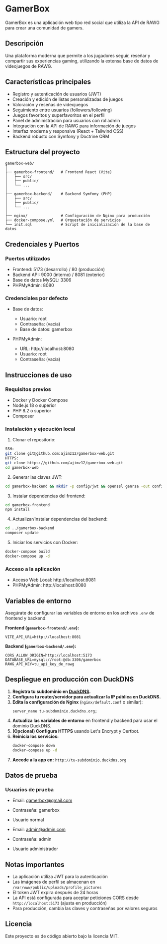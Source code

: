 # GamerBox
GamerBox es una aplicación web tipo red social que utiliza la API de RAWG para crear una comunidad de gamers.

## Descripción
Una plataforma moderna que permite a los jugadores seguir, reseñar y compartir sus experiencias gaming, utilizando la extensa base de datos de videojuegos de RAWG.

## Características principales
- Registro y autenticación de usuarios (JWT)
- Creación y edición de listas personalizadas de juegos
- Valoración y reseñas de videojuegos
- Seguimiento entre usuarios (followers/following)
- Juegos favoritos y superfavoritos en el perfil
- Panel de administración para usuarios con rol admin
- Integración con la API de RAWG para información de juegos
- Interfaz moderna y responsiva (React + Tailwind CSS)
- Backend robusto con Symfony y Doctrine ORM

## Estructura del proyecto

```
gamerbox-web/
│
├── gamerbox-frontend/   # Frontend React (Vite)
│   ├── src/
│   ├── public/
│   └── ...
│
├── gamerbox-backend/    # Backend Symfony (PHP)
│   ├── src/
│   ├── public/
│   └── ...
│
├── nginx/               # Configuración de Nginx para producción
├── docker-compose.yml   # Orquestación de servicios
└── init.sql             # Script de inicialización de la base de datos
```

## Credenciales y Puertos

### Puertos utilizados
- Frontend: 5173 (desarrollo) / 80 (producción)
- Backend API: 9000 (interno) / 8081 (exterior)
- Base de datos MySQL: 3306
- PHPMyAdmin: 8080

### Credenciales por defecto
- Base de datos:
  - Usuario: root
  - Contraseña: (vacía)
  - Base de datos: gamerbox

- PHPMyAdmin:
  - URL: http://localhost:8080
  - Usuario: root
  - Contraseña: (vacía)

## Instrucciones de uso

### Requisitos previos
- Docker y Docker Compose
- Node.js 18 o superior
- PHP 8.2 o superior
- Composer

### Instalación y ejecución local

1. Clonar el repositorio:
```bash
SSH:
git clone git@github.com:ajimz12/gamerbox-web.git
HTTPS:
git clone https://github.com/ajimz12/gamerbox-web.git
cd gamerbox-web
```

2. Generar las claves JWT:
```bash
cd gamerbox-backend && mkdir -p config/jwt && openssl genrsa -out config/jwt/private.pem -aes256 -passout pass:gamerbox 4096 && openssl rsa -pubout -in config/jwt/private.pem -out config/jwt/public.pem -passin pass:gamerbox
```

3. Instalar dependencias del frontend:
```bash
cd gamerbox-frontend
npm install
```

4. Actualizar/Instalar dependencias del backend:
```bash
cd ../gamerbox-backend
composer update
```

5. Iniciar los servicios con Docker:
```bash
docker-compose build
docker-compose up -d
```

### Acceso a la aplicación
- Acceso Web Local: http://localhost:8081
- PHPMyAdmin: http://localhost:8080

## Variables de entorno

Asegúrate de configurar las variables de entorno en los archivos `.env` de frontend y backend:

**Frontend (`gamerbox-frontend/.env`):**
```
VITE_API_URL=http://localhost:8081
```

**Backend (`gamerbox-backend/.env`):**
```
CORS_ALLOW_ORIGIN=http://localhost:5173
DATABASE_URL=mysql://root:@db:3306/gamerbox
RAWG_API_KEY=tu_api_key_de_rawg
```

## Despliegue en producción con DuckDNS

1. **Registra tu subdominio en [DuckDNS](https://www.duckdns.org/).**
2. **Configura tu router/servidor para actualizar la IP pública en DuckDNS.**
3. **Edita la configuración de Nginx** (`nginx/default.conf` o similar):
   ```
   server_name tu-subdominio.duckdns.org;
   ```
4. **Actualiza las variables de entorno** en frontend y backend para usar el dominio DuckDNS.
5. **(Opcional) Configura HTTPS** usando Let's Encrypt y Certbot.
6. **Reinicia los servicios:**
   ```bash
   docker-compose down
   docker-compose up -d
   ```
7. **Accede a la app en:** `http://tu-subdominio.duckdns.org`

## Datos de prueba

### Usuarios de prueba
- Email: gamerbox@gmail.com
- Contraseña: gamerbox
- Usuario normal

- Email: admin@admin.com
- Contraseña: admin
- Usuario administrador

## Notas importantes
- La aplicación utiliza JWT para la autenticación
- Las imágenes de perfil se almacenan en `/var/www/public/uploads/profile_pictures`
- El token JWT expira después de 24 horas
- La API está configurada para aceptar peticiones CORS desde `http://localhost:5173` (ajusta en producción)
- Para producción, cambia las claves y contraseñas por valores seguros

## Licencia
Este proyecto es de código abierto bajo la licencia MIT.


